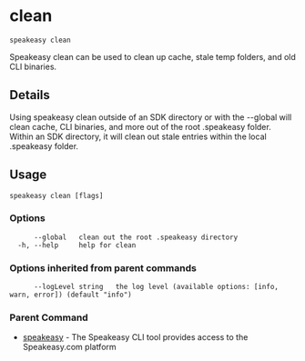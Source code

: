 # clean  
`speakeasy clean`  


Speakeasy clean can be used to clean up cache, stale temp folders, and old CLI binaries.  

## Details

Using speakeasy clean outside of an SDK directory or with the --global will clean cache, CLI binaries, and more out of the root .speakeasy folder.
Within an SDK directory, it will clean out stale entries within the local .speakeasy folder.

## Usage

```
speakeasy clean [flags]
```

### Options

```
      --global   clean out the root .speakeasy directory
  -h, --help     help for clean
```

### Options inherited from parent commands

```
      --logLevel string   the log level (available options: [info, warn, error]) (default "info")
```

### Parent Command

* [speakeasy](/docs/speakeasy-reference/cli/getting-started)	 - The Speakeasy CLI tool provides access to the Speakeasy.com platform

